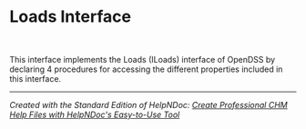 # Loads Interface

&nbsp;

This interface implements the Loads (ILoads) interface of OpenDSS by declaring 4 procedures for accessing the different properties included in this interface.


***
_Created with the Standard Edition of HelpNDoc: [Create Professional CHM Help Files with HelpNDoc's Easy-to-Use Tool](<https://www.helpndoc.com/feature-tour/create-chm-help-files/>)_
